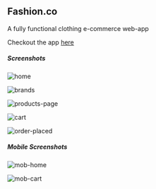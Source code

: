 ## Fashion.co

A fully functional clothing e-commerce web-app

Checkout the app [here](https://fashion-fashion.herokuapp.com/)

##### Screenshots

![home](https://res.cloudinary.com/dyr3j7rgu/image/upload/v1582048452/github/fashion_homepage_jnpwzk.png)

![brands](https://res.cloudinary.com/dyr3j7rgu/image/upload/v1582048440/github/fashion_brands_rf4lgo.png)

![products-page](https://res.cloudinary.com/dyr3j7rgu/image/upload/v1582048446/github/fashion_products_xvanln.png)

![cart](https://res.cloudinary.com/dyr3j7rgu/image/upload/v1582048413/github/fashion_cart_tendrl.png)

![order-placed](https://res.cloudinary.com/dyr3j7rgu/image/upload/v1582048406/github/fashion_orderplaced_b4ctpi.png)

##### Mobile Screenshots

![mob-home](https://res.cloudinary.com/dyr3j7rgu/image/upload/v1582048407/github/fashion_mobile_home_rlaou3.png)

![mob-cart](https://res.cloudinary.com/dyr3j7rgu/image/upload/v1582048386/github/fashion_mob_cart_pghwju.png)
